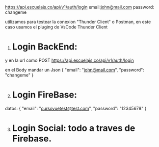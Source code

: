 https://api.escuelajs.co/api/v1/auth/login
email:john@mail.com
password: changeme

utilizamos para testear la conexion "Thunder Client" o Postman, en este caso usamos el pluging de VsCode  Thunder Client

1. # Login BackEnd:
y en la url como POST https://api.escuelajs.co/api/v1/auth/login

en el Body mandar un Json
{
  "email": "john@mail.com",
  "password": "changeme"
}

2. # Login FireBase:

datos:
{
  "email": "cursovuetest@test.com",
  "password": "12345678"
}

3. # Login Social: todo a traves de Firebase.